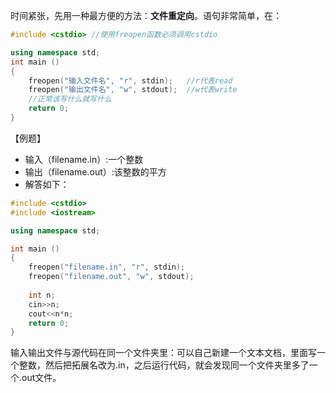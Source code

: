时间紧张，先用一种最方便的方法：**文件重定向**。语句非常简单，在：
```cpp
#include <cstdio> //使用freopen函数必须调用cstdio

using namespace std;
int main ()
{
	freopen("输入文件名", "r", stdin);	//r代表read
	freopen("输出文件名", "w", stdout);	//w代表write
	//正常该写什么就写什么
	return 0;
}
```
【例题】 
* 输入（filename.in）:一个整数
* 输出（filename.out）:该整数的平方
* 解答如下：
```cpp
#include <cstdio>
#include <iostream>

using namespace std;

int main ()
{
	freopen("filename.in", "r", stdin);
	freopen("filename.out", "w", stdout);
	
	int n;
	cin>>n;
	cout<<n*n;
	return 0;
}
```
输入输出文件与源代码在同一个文件夹里：可以自己新建一个文本文档，里面写一个整数，然后把拓展名改为.in，之后运行代码，就会发现同一个文件夹里多了一个.out文件。
